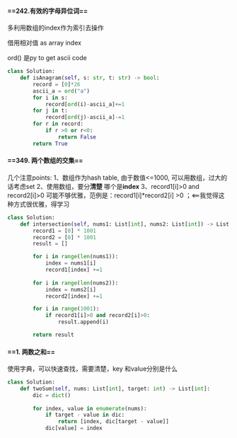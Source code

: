 #### ==242.有效的字母异位词==

多利用数组的index作为索引去操作

借用相对值 as array index

ord() 是py to get ascii code

```python
class Solution:
    def isAnagram(self, s: str, t: str) -> bool:
        record = [0]*26
        ascii_a = ord("a")
        for i in s:
            record[ord(i)-ascii_a]+=1
        for j in t:
            record[ord(j)-ascii_a]-=1    
        for r in record:
            if r >0 or r<0:
                return False
        return True

```

#### ==349. 两个数组的交集==

几个注意points:
1、数组作为hash table, 由于数值<=1000, 可以用数组，过大的话考虑set
2、使用数组，要分**清楚** 哪个是**index**
3、record1[i]>0 and record2[i]>0 可能不够优雅，范例是：record1[i]*record2[i] >0 ；<==我觉得这种方式很优雅，得学习

```python
class Solution:
    def intersection(self, nums1: List[int], nums2: List[int]) -> List[int]:
        record1 = [0] * 1001
        record2 = [0] * 1001
        result = []

        for i in range(len(nums1)):
            index = nums1[i]
            record1[index] +=1
            
        for i in range(len(nums2)):
            index = nums2[i]
            record2[index] +=1

        for i in range(1001):
            if record1[i]>0 and record2[i]>0:
                result.append(i)

        return result


```
#### ==1. 两数之和==

使用字典，可以快速查找，需要清楚，key 和value分别是什么

```python
class Solution:
    def twoSum(self, nums: List[int], target: int) -> List[int]:
        dic = dict()
        
        for index, value in enumerate(nums):
            if target - value in dic:
                return [index, dic[target - value]]
            dic[value] = index
```